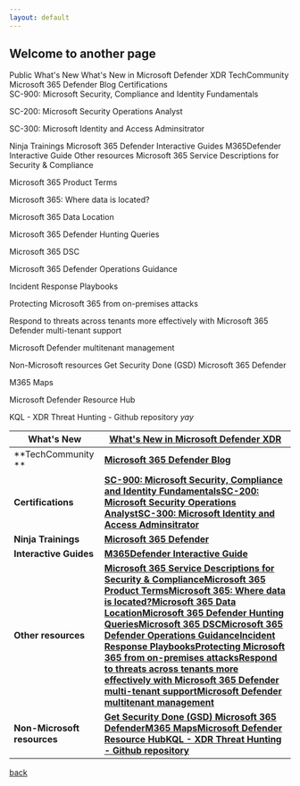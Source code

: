 ```yaml
---
layout: default
---
```

## Welcome to another page
Public 
What's New	What's New in Microsoft Defender XDR​​​​​​​
TechCommunity 	Microsoft 365 Defender Blog
Certifications	
SC-900: Microsoft Security, Compliance and Identity Fundamentals

​​​​​​​SC-200: Microsoft Security Operations Analyst

SC-300: Microsoft Identity and Access Adminsitrator

Ninja Trainings	Microsoft 365 Defender
Interactive Guides	M365Defender Interactive Guide
Other resources	
Microsoft 365 Service Descriptions for Security & Compliance

Microsoft 365 Product Terms

Microsoft 365: Where data is located?

Microsoft 365 Data Location

Microsoft 365 Defender Hunting Queries

Microsoft 365 DSC

Microsoft 365 Defender Operations Guidance​​​​​​​

Incident Response Playbooks

Protecting Microsoft 365 from on-premises attacks

Respond to threats across tenants more effectively with Microsoft 365 Defender multi-tenant support

Microsoft Defender multitenant management

Non-Microsoft resources	
Get Security Done (GSD) Microsoft 365 Defender

M365 Maps

Microsoft Defender Resource Hub

KQL - XDR Threat Hunting - Github repository
_yay_


| **What's New**              | [**What's New in Microsoft Defender XDR**](https://learn.microsoft.com/en-us/microsoft-365/security/defender/whats-new?view=o365-worldwide)                                                                                                                                                                                                                                                                                                                                                                                                                                                                                                                                                                                                                                                                                                                                                                                                                                                                                                                                                                                                                                                                                                                                                                                                                                                                                                                                                                                                                                                        |
| ----------------------------- | ---------------------------------------------------------------------------------------------------------------------------------------------------------------------------------------------------------------------------------------------------------------------------------------------------------------------------------------------------------------------------------------------------------------------------------------------------------------------------------------------------------------------------------------------------------------------------------------------------------------------------------------------------------------------------------------------------------------------------------------------------------------------------------------------------------------------------------------------------------------------------------------------------------------------------------------------------------------------------------------------------------------------------------------------------------------------------------------------------------------------------------------------------------------------------------------------------------------------------------------------------------------------------------------------------------------------------------------------------------------------------------------------------------------------------------------------------------------------------------------------------------------------------------------------------------------------------------------------------- |
| **TechCommunity **          | [**Microsoft 365 Defender Blog**](https://techcommunity.microsoft.com/t5/microsoft-365-defender-blog/bg-p/MicrosoftThreatProtectionBlog)                                                                                                                                                                                                                                                                                                                                                                                                                                                                                                                                                                                                                                                                                                                                                                                                                                                                                                                                                                                                                                                                                                                                                                                                                                                                                                                                                                                                                                                           |
| **Certifications**          | [**SC-900: Microsoft Security, Compliance and Identity Fundamentals**](https://learn.microsoft.com/en-us/certifications/exams/sc-900/)[**SC-200: Microsoft Security Operations Analyst**](https://learn.microsoft.com/en-us/certifications/exams/sc-200/)[**SC-300: Microsoft Identity and Access Adminsitrator**](https://learn.microsoft.com/en-us/certifications/exams/sc-300)                                                                                                                                                                                                                                                                                                                                                                                                                                                                                                                                                                                                                                                                                                                                                                                                                                                                                                                                                                                                                                                                                                                                                                                                                  |
| **Ninja Trainings**         | [**Microsoft 365 Defender**](https://aka.ms/M365Ninja)                                                                                                                                                                                                                                                                                                                                                                                                                                                                                                                                                                                                                                                                                                                                                                                                                                                                                                                                                                                                                                                                                                                                                                                                                                                                                                                                                                                                                                                                                                                                             |
| **Interactive Guides**      | [**M365Defender Interactive Guide**](https://aka.ms/ProtectwithMSD-InteractiveGuide)                                                                                                                                                                                                                                                                                                                                                                                                                                                                                                                                                                                                                                                                                                                                                                                                                                                                                                                                                                                                                                                                                                                                                                                                                                                                                                                                                                                                                                                                                                               |
| **Other resources**         | [**Microsoft 365 Service Descriptions for Security & Compliance**](https://learn.microsoft.com/en-us/office365/servicedescriptions/microsoft-365-service-descriptions/microsoft-365-tenantlevel-services-licensing-guidance/microsoft-365-security-compliance-licensing-guidance#information-governance)[**Microsoft 365 Product Terms**](https://www.microsoft.com/licensing/terms/productoffering/Microsoft365/all)[**Microsoft 365: Where data is located?**](https://www.microsoft.com/en-us/trust-center/privacy/data-location)[**Microsoft 365 Data Location**](https://learn.microsoft.com/en-us/microsoft-365/enterprise/o365-data-locations?view=o365-worldwide)[**Microsoft 365 Defender Hunting Queries**](https://github.com/microsoft/Microsoft-365-Defender-Hunting-Queries)[**Microsoft 365 DSC**](https://microsoft365dsc.com/)[**Microsoft 365 Defender Operations Guidance**](https://www.youtube.com/watch?v=sbLVzIntH7g)[**Incident Response Playbooks**](https://learn.microsoft.com/en-us/security/operations/incident-response-playbooks)[**Protecting Microsoft 365 from on-premises attacks**](https://learn.microsoft.com/en-us/azure/active-directory/architecture/protect-m365-from-on-premises-attacks)[**Respond to threats across tenants more effectively with Microsoft 365 Defender multi-tenant support**](https://techcommunity.microsoft.com/t5/microsoft-defender-xdr-blog/respond-to-threats-across-tenants-more-effectively-with/ba-p/3901174)[**Microsoft Defender multitenant management**](https://learn.microsoft.com/en-us/defender-xdr/mto-overview) |
| **Non-Microsoft resources** | [**Get Security Done (GSD) Microsoft 365 Defender**](https://dcaddick.github.io/gsd_public/GSD/?utm_content=buffer206d3&utm_medium=social&utm_source=twitter.com&utm_campaign=buffer)[**M365 Maps**](https://m365maps.com/)[**Microsoft Defender Resource Hub**](https://defenderresourcehub.info/)[**KQL - XDR Threat Hunting - Github repository**](https://github.com/LearningKijo/KQL/tree/main/KQL-XDR-Hunting)                                                                                                                                                                                                                                                                                                                                                                                                                                                                                                                                                                                                                                                                                                                                                                                                                                                                                                                                                                                                                                                                                                                                                                               |

[back](./)
